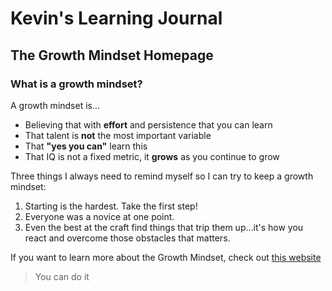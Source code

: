# Kevin's Learning Journal

## The Growth Mindset Homepage

### What is a growth mindset?

A growth mindset is...
+ Believing that with **effort** and persistence that you can learn
+ That talent is **not** the most important variable
+ That **"yes you can"** learn this
+ That IQ is not a fixed metric, it **grows** as you continue to grow

Three things I always need to remind myself so I can try to keep a growth mindset:
1. Starting is the hardest. Take the first step!
1. Everyone was a novice at one point.
1. Even the best at the craft find things that trip them up...it's how you react and overcome those obstacles that matters.

If you want to learn more about the Growth Mindset, check out [this website](https://www.atlassian.com/blog/inside-atlassian/growth-mindset) 

> You can do it

